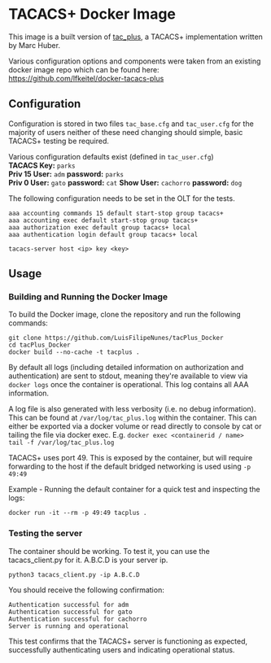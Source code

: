 # TACACS+ Docker Image

This image is a built version of [tac_plus](http://www.pro-bono-publico.de/projects/),
a TACACS+ implementation written by Marc Huber.

Various configuration options and components were taken from an existing docker image repo which can be found here:
https://github.com/lfkeitel/docker-tacacs-plus

## Configuration
Configuration is stored in two files `tac_base.cfg` and `tac_user.cfg` for the majority of users neither of these need changing should simple, basic TACACS+ testing be required.

Various configuration defaults exist (defined in `tac_user.cfg`)  
**TACACS Key:** `parks`  
**Priv 15 User:** `adm` **password:** `parks`  
**Priv 0 User:** `gato` **password:** `cat`
**Show User:** `cachorro` **password:** `dog`  

The following configuration needs to be set in the OLT for the tests.
```
aaa accounting commands 15 default start-stop group tacacs+
aaa accounting exec default start-stop group tacacs+
aaa authorization exec default group tacacs+ local
aaa authentication login default group tacacs+ local

tacacs-server host <ip> key <key>
```

## Usage

### Building and Running the Docker Image

To build the Docker image, clone the repository and run the following commands:


```
git clone https://github.com/LuisFilipeNunes/tacPlus_Docker
cd tacPlus_Docker
docker build --no-cache -t tacplus .
```

By default all logs (including detailed information on authorization and authentication) are sent to stdout, meaning they're available to view via `docker logs` once the container is operational. This log contains all AAA information.

A log file is also generated with less verbosity (i.e. no debug information). This can be found at `/var/log/tac_plus.log` within the container. This can either be exported via a docker volume or read directly to console by cat or tailing the file via docker exec. E.g. `docker exec <containerid / name>  tail -f /var/log/tac_plus.log`

TACACS+ uses port 49. This is exposed by the container, but will require forwarding to the host if the default bridged networking is used using `-p 49:49`

Example - Running the default container for a quick test and inspecting the logs:
```
docker run -it --rm -p 49:49 tacplus .

```  
### Testing the server

The container should be working. To test it, you can use the tacacs_client.py for it. A.B.C.D  is your server ip. 

```
python3 tacacs_client.py -ip A.B.C.D 

```

You should receive the following confirmation:

```
Authentication successful for adm
Authentication successful for gato
Authentication successful for cachorro
Server is running and operational
```

This test confirms that the TACACS+ server is functioning as expected, successfully authenticating users and indicating operational status.
